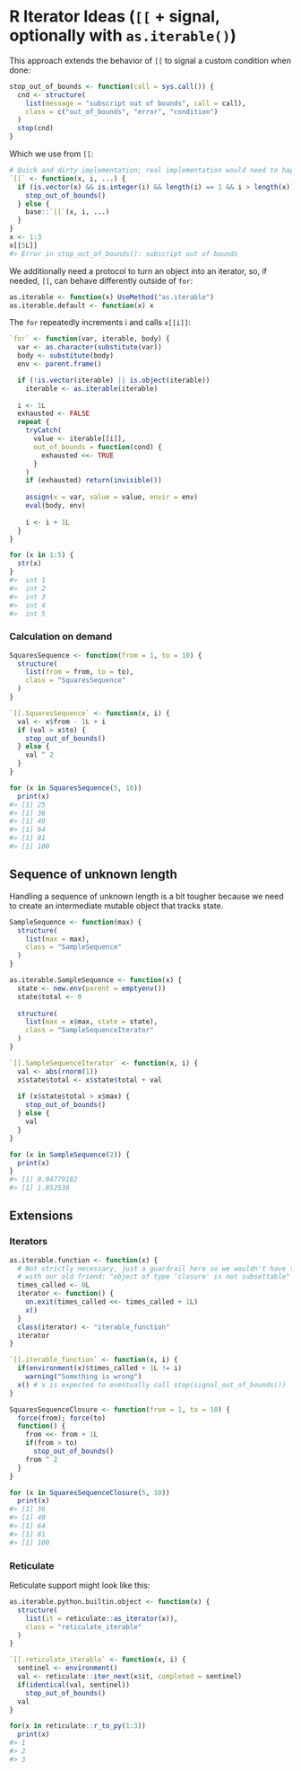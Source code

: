 
<!-- README.md is generated from README.Rmd. Please edit that file -->

# R Iterator Ideas (`[[` + signal, optionally with `as.iterable()`)

This approach extends the behavior of `[[` to signal a custom condition
when done:

``` r
stop_out_of_bounds <- function(call = sys.call()) {
  cnd <- structure(
    list(message = "subscript out of bounds", call = call),
    class = c("out_of_bounds", "error", "condition")
  )
  stop(cnd)
}
```

Which we use from `[[`:

``` r
# Quick and dirty implementation; real implementation would need to happen in C
`[[` <- function(x, i, ...) {
  if (is.vector(x) && is.integer(i) && length(i) == 1 && i > length(x)) {
    stop_out_of_bounds()
  } else {
    base::`[[`(x, i, ...)
  }
}
x <- 1:3
x[[5L]]
#> Error in stop_out_of_bounds(): subscript out of bounds
```

We additionally need a protocol to turn an object into an iterator, so,
if needed, `[[`, can behave differently outside of `for`:

``` r
as.iterable <- function(x) UseMethod("as.iterable")
as.iterable.default <- function(x) x
```

The `for` repeatedly increments i and calls `x[[i]]`:

``` r
`for` <- function(var, iterable, body) {
  var <- as.character(substitute(var))
  body <- substitute(body)
  env <- parent.frame()

  if (!is.vector(iterable) || is.object(iterable))
    iterable <- as.iterable(iterable)
  
  i <- 1L
  exhausted <- FALSE
  repeat {
    tryCatch(
      value <- iterable[[i]],
      out_of_bounds = function(cond) {
        exhausted <<- TRUE
      }
    )
    if (exhausted) return(invisible())
    
    assign(x = var, value = value, envir = env)
    eval(body, env)
    
    i <- i + 1L
  }
}

for (x in 1:5) {
  str(x)
}
#>  int 1
#>  int 2
#>  int 3
#>  int 4
#>  int 5
```

### Calculation on demand

``` r
SquaresSequence <- function(from = 1, to = 10) {
  structure(
    list(from = from, to = to),
    class = "SquaresSequence"
  )
}

`[[.SquaresSequence` <- function(x, i) {
  val <- x$from - 1L + i
  if (val > x$to) {
    stop_out_of_bounds()
  } else {
    val ^ 2  
  }
}

for (x in SquaresSequence(5, 10))
  print(x)
#> [1] 25
#> [1] 36
#> [1] 49
#> [1] 64
#> [1] 81
#> [1] 100
```

## Sequence of unknown length

Handling a sequence of unknown length is a bit tougher because we need
to create an intermediate mutable object that tracks state.

``` r
SampleSequence <- function(max) {
  structure(
    list(max = max),
    class = "SampleSequence"
  )
}

as.iterable.SampleSequence <- function(x) {
  state <- new.env(parent = emptyenv())
  state$total <- 0
  
  structure(
    list(max = x$max, state = state),
    class = "SampleSequenceIterator"
  )
}

`[[.SampleSequenceIterator` <- function(x, i) {
  val <- abs(rnorm(1))
  x$state$total <- x$state$total + val
  
  if (x$state$total > x$max) {
    stop_out_of_bounds()
  } else {
    val
  }
}

for (x in SampleSequence(2)) {
  print(x)
}
#> [1] 0.04779182
#> [1] 1.852538
```

## Extensions

### Iterators

``` r
as.iterable.function <- function(x) {
  # Not strictly necessary, just a guardrail here so we wouldn't have to part
  # with our old friend: "object of type 'closure' is not subsettable"
  times_called <- 0L
  iterator <- function() {
    on.exit(times_called <<- times_called + 1L)
    x()
  }
  class(iterator) <- "iterable_function"
  iterator
}

`[[.iterable_function` <- function(x, i) {
  if(environment(x)$times_called + 1L != i)
    warning("Something is wrong")
  x() # x is expected to eventually call stop(signal_out_of_bounds())
}
```

``` r
SquaresSequenceClosure <- function(from = 1, to = 10) {
  force(from); force(to)
  function() {
    from <<- from + 1L
    if(from > to)
      stop_out_of_bounds()
    from ^ 2
  }
}

for (x in SquaresSequenceClosure(5, 10))
  print(x)
#> [1] 36
#> [1] 49
#> [1] 64
#> [1] 81
#> [1] 100
```

### Reticulate

Reticulate support might look like this:

``` r
as.iterable.python.builtin.object <- function(x) {
  structure(
    list(it = reticulate::as_iterator(x)),
    class = "reticulate_iterable"
  )
}

`[[.reticulate_iterable` <- function(x, i) {
  sentinel <- environment()
  val <- reticulate::iter_next(x$it, completed = sentinel)
  if(identical(val, sentinel))
    stop_out_of_bounds()
  val
}

for(x in reticulate::r_to_py(1:3))
  print(x)
#> 1
#> 2
#> 3
```
